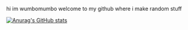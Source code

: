 hi im wumbomumbo welcome to my github where i make random stuff

[![Anurag's GitHub stats](https://github-readme-stats.vercel.app/api?username=jaydengamble6)](https://github.com/anuraghazra/github-readme-stats)
